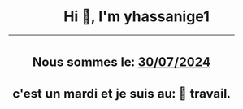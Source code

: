 <h1 align='center'>Hi 👋, I'm yhassanige1</h1>
<div align='center'>

|<h2 align='center'>Nous sommes le: <u>30/07/2024</u></h2><h2 align='center'>c'est un mardi et je suis au: 🏢 travail.</h2>|
|---
</div>